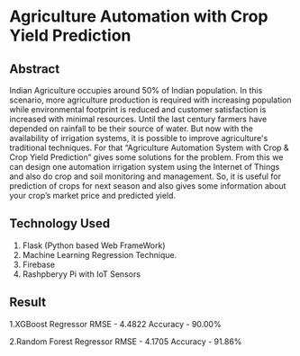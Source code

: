 # Agriculture Automation with Crop Yield Prediction

## Abstract

Indian Agriculture occupies around 50% of Indian population. In this scenario, more agriculture production is required with increasing population while environmental footprint is reduced and customer satisfaction is increased with minimal resources. Until the last century farmers have depended on rainfall to be their source of water. But now with the availability of irrigation systems, it is possible to improve agriculture's traditional techniques. For that “Agriculture Automation System with Crop & Crop Yield Prediction” gives some solutions for the problem. From this we can design one automation irrigation system using the Internet of Things and also do crop and soil monitoring and management. So, it is useful for prediction of crops for next season and also gives some information about your crop’s market price and predicted yield. 

## Technology Used

1. Flask (Python based Web FrameWork)
2. Machine Learning Regression Technique.
3. Firebase
4. Rashpberyy Pi with IoT Sensors 

## Result
 
1.XGBoost Regressor
RMSE - 4.4822
Accuracy - 90.00%

2.Random Forest Regressor
RMSE - 4.1705
Accuracy - 91.86%

